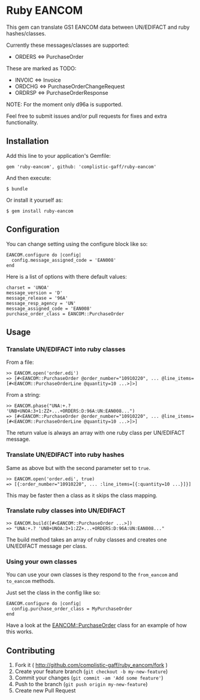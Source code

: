 # Ruby EANCOM

This gem can translate GS1 EANCOM data between UN/EDIFACT and ruby hashes/classes.

Currently these messages/classes are supported:

* ORDERS <=> PurchaseOrder

These are marked as TODO:

* INVOIC <=> Invoice
* ORDCHG <=> PurchaseOrderChangeRequest
* ORDRSP <=> PurchaseOrderResponse

NOTE: For the moment only d96a is supported.

Feel free to submit issues and/or pull requests for fixes and extra functionality.

## Installation

Add this line to your application's Gemfile:

    gem 'ruby-eancom', github: 'complistic-gaff/ruby-eancom'

And then execute:

    $ bundle

Or install it yourself as:

    $ gem install ruby-eancom

## Configuration

You can change setting using the configure block like so:

    EANCOM.configure do |config|
      config.message_assigned_code = 'EAN008'
    end

Here is a list of options with there default values:

    charset = 'UNOA'
    message_version = 'D'
    message_release = '96A'
    message_resp_agency = 'UN'
    message_assigned_code = 'EAN008'
    purchase_order_class = EANCOM::PurchaseOrder

## Usage

### Translate UN/EDIFACT into ruby classes

From a file:

    >> EANCOM.open('order.edi')
    => [#<EANCOM::PurchaseOrder @order_number="10910220", ... @line_items=[#<EANCOM::PurchaseOrderLine @quantity=10 ...>]>]

From a string:

    >> EANCOM.phase("UNA:+.? 'UNB+UNOA:3+1:ZZ+...+ORDERS:D:96A:UN:EAN008...")
    => [#<EANCOM::PurchaseOrder @order_number="10910220", ... @line_items=[#<EANCOM::PurchaseOrderLine @quantity=10 ...>]>]

The return value is always an array with one ruby class per UN/EDIFACT message.

### Translate UN/EDIFACT into ruby hashes

Same as above but with the second parameter set to `true`.

    >> EANCOM.open('order.edi', true)
    => [{:order_number="10910220", ... :line_items=[{:quantity=10 ...}]}]

This may be faster then a class as it skips the class mapping.

### Translate ruby classes into UN/EDIFACT

    >> EANCOM.build([#<EANCOM::PurchaseOrder ...>])
    => "UNA:+.? 'UNB+UNOA:3+1:ZZ+...+ORDERS:D:96A:UN:EAN008..."

The build method takes an array of ruby classes and creates one UN/EDIFACT message per class.

### Using your own classes

You can use your own classes is they respond to the `from_eancom` and `to_eancom` methods.

Just set the class in the config like so:

    EANCOM.configure do |config|
      config.purchase_order_class = MyPurchaseOrder
    end

Have a look at the [EANCOM::PurchaseOrder](https://github.com/complistic-gaff/ruby-eancom/blob/master/lib/ruby_eancom/purchase_order.rb) class for an example of how this works.

## Contributing

1. Fork it ( http://github.com/complistic-gaff/ruby_eancom/fork )
2. Create your feature branch (`git checkout -b my-new-feature`)
3. Commit your changes (`git commit -am 'Add some feature'`)
4. Push to the branch (`git push origin my-new-feature`)
5. Create new Pull Request
